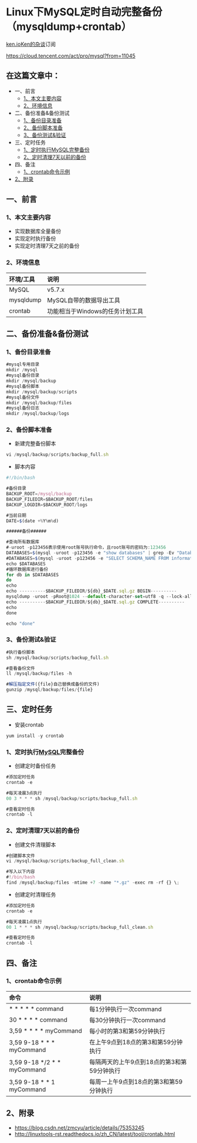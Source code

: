 # Linux下MySQL定时自动完整备份（mysqldump+crontab）

[ken.io](https://cloud.tencent.com/developer/user/1381082)[Ken的杂谈](https://cloud.tencent.com/developer/column/5248)订阅

https://cloud.tencent.com/act/pro/mysql?from=11045

## 在这篇文章中：

- 一、前言
  - [1、本文主要内容](javascript:;)
  - [2、环境信息](javascript:;)
- 二、备份准备&备份测试
  - [1、备份目录准备](javascript:;)
  - [2、备份脚本准备](javascript:;)
  - [3、备份测试&验证](javascript:;)
- 三、定时任务
  - [1、定时执行MySQL完整备份](javascript:;)
  - [2、定时清理7天以前的备份](javascript:;)
- 四、备注
  - [1、crontab命令示例](javascript:;)
- [2、附录](javascript:;)

## 一、前言

### 1、本文主要内容

- 实现数据库全量备份
- 实现定时执行备份
- 实现定时清理7天之前的备份

### 2、环境信息

| 环境/工具 | 说明                            |
| :-------- | :------------------------------ |
| MySQL     | v5.7.x                          |
| mysqldump | MySQL自带的数据导出工具         |
| crontab   | 功能相当于Windows的任务计划工具 |

## 二、备份准备&备份测试

### 1、备份目录准备

```javascript
#mysql专用目录
mkdir /mysql
#mysql备份目录
mkdir /mysql/backup
#mysql备份脚本
mkdir /mysql/backup/scripts
#mysql备份文件
mkdir /mysql/backup/files
#mysql备份日志
mkdir /mysql/backup/logs
```

### 2、备份脚本准备

- 新建完整备份脚本

```javascript
vi /mysql/backup/scripts/backup_full.sh
```

- 脚本内容

```javascript
#!/bin/bash

#备份目录
BACKUP_ROOT=/mysql/backup
BACKUP_FILEDIR=$BACKUP_ROOT/files
BACKUP_LOGDIR=$BACKUP_ROOT/logs

#当前日期
DATE=$(date +%Y%m%d)

######备份######

#查询所有数据库
#-uroot -p123456表示使用root账号执行命令，且root账号的密码为:123456
DATABASES=$(mysql -uroot -p123456 -e "show databases" | grep -Ev "Database|sys|information_schema")
#DATABASES=$(mysql -uroot -p123456 -e "SELECT SCHEMA_NAME FROM information_schema.SCHEMATA WHERE SCHEMA_NAME NOT IN ('sys','mysql','information_schema','performance_schema');" | grep -v "SCHEMA_NAME","ken.io") 
echo $DATABASES
#循环数据库进行备份
for db in $DATABASES
do
echo
echo ----------$BACKUP_FILEDIR/${db}_$DATE.sql.gz BEGIN----------
mysqldump -uroot -pRoot@1024 --default-character-set=utf8 -q --lock-all-tables --flush-logs -E -R --triggers -B ${db} | gzip > $BACKUP_FILEDIR/${db}_$DATE.sql.gz
echo ----------$BACKUP_FILEDIR/${db}_$DATE.sql.gz COMPLETE----------
echo
done

echo "done"
```

### 3、备份测试&验证

```javascript
#执行备份脚本
sh /mysql/backup/scripts/backup_full.sh

#查看备份文件
ll /mysql/backup/files -h

#解压指定文件({file}自己替换成备份的文件)
gunzip /mysql/backup/files/{file}
```

## 三、定时任务

- 安装crontab

```javascript
yum install -y crontab
```

### 1、定时执行[MySQL](https://cloud.tencent.com/product/cdb?from=10680)完整备份

- 创建定时备份任务

```javascript
#添加定时任务
crontab -e

#每天凌晨3点执行
00 3 * * * sh /mysql/backup/scripts/backup_full.sh

#查看定时任务
crontab -l
```

### 2、定时清理7天以前的备份

- 创建文件清理脚本

```javascript
#创建脚本文件
vi /mysql/backup/scripts/backup_full_clean.sh

#写入以下内容
#!/bin/bash
find /mysql/backup/files -mtime +7 -name "*.gz" -exec rm -rf {} \;
```

- 创建定时清理任务

```javascript
#添加定时任务
crontab -e

#每天凌晨1点执行
00 1 * * * sh /mysql/backup/scripts/backup_full_clean.sh

#查看定时任务
crontab -l
```

## 四、备注

### 1、crontab命令示例

| 命令                          | 说明                                       |
| :---------------------------- | :----------------------------------------- |
| * * * * * command             | 每1分钟执行一次command                     |
| 30 * * * * command            | 每30分钟执行一次command                    |
| 3,59 * * * * myCommand        | 每小时的第3和第59分钟执行                  |
| 3,59 9-18 * * * myCommand     | 在上午9点到18点的第3和第59分钟执行         |
| 3,59 9-18 */2  *  * myCommand | 每隔两天的上午9点到18点的第3和第59分钟执行 |
| 3,59 9-18 * * 1 myCommand     | 每周一上午9点到18点的第3和第59分钟执行     |

## 2、附录

- https://blog.csdn.net/zmcyu/article/details/75353245
- http://linuxtools-rst.readthedocs.io/zh_CN/latest/tool/crontab.html